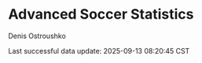 # Advanced Soccer Statistics
Denis Ostroushko

<!-- gfm -->

Last successful data update: 2025-09-13 08:20:45 CST
